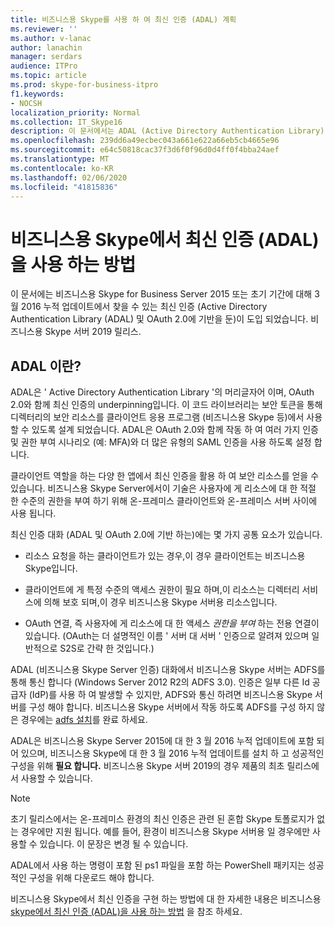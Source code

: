 ```yaml
---
title: 비즈니스용 Skype를 사용 하 여 최신 인증 (ADAL) 계획
ms.reviewer: ''
ms.author: v-lanac
author: lanachin
manager: serdars
audience: ITPro
ms.topic: article
ms.prod: skype-for-business-itpro
f1.keywords:
- NOCSH
localization_priority: Normal
ms.collection: IT_Skype16
description: 이 문서에서는 ADAL (Active Directory Authentication Library) 및 OAuth 2.0을 기반으로 하는 최신 인증에 대해 설명 합니다.
ms.openlocfilehash: 239dd6a49ecbec043a661e622a66eb5cb4665e96
ms.sourcegitcommit: e64c50818cac37f3d6f0f96d0d4ff0f4bba24aef
ms.translationtype: MT
ms.contentlocale: ko-KR
ms.lasthandoff: 02/06/2020
ms.locfileid: "41815836"
---
```

# <a name="how-to-use-modern-authentication-adal-with-skype-for-business"></a>비즈니스용 Skype에서 최신 인증 (ADAL)을 사용 하는 방법
 
이 문서에는 비즈니스용 Skype for Business Server 2015 또는 초기 기간에 대해 3 월 2016 누적 업데이트에서 찾을 수 있는 최신 인증 (Active Directory Authentication Library (ADAL) 및 OAuth 2.0에 기반을 둔)이 도입 되었습니다. 비즈니스용 Skype 서버 2019 릴리스.
  
## <a name="what-is-adal"></a>ADAL 이란?

ADAL은 ' Active Directory Authentication Library '의 머리글자어 이며, OAuth 2.0와 함께 최신 인증의 underpinning입니다. 이 코드 라이브러리는 보안 토큰을 통해 디렉터리의 보안 리소스를 클라이언트 응용 프로그램 (비즈니스용 Skype 등)에서 사용할 수 있도록 설계 되었습니다. ADAL은 OAuth 2.0와 함께 작동 하 여 여러 가지 인증 및 권한 부여 시나리오 (예: MFA)와 더 많은 유형의 SAML 인증을 사용 하도록 설정 합니다.
  
클라이언트 역할을 하는 다양 한 앱에서 최신 인증을 활용 하 여 보안 리소스를 얻을 수 있습니다. 비즈니스용 Skype Server에서이 기술은 사용자에 게 리소스에 대 한 적절 한 수준의 권한을 부여 하기 위해 온-프레미스 클라이언트와 온-프레미스 서버 사이에 사용 됩니다.
  
최신 인증 대화 (ADAL 및 OAuth 2.0에 기반 하는)에는 몇 가지 공통 요소가 있습니다.
  
- 리소스 요청을 하는 클라이언트가 있는 경우,이 경우 클라이언트는 비즈니스용 Skype입니다.
    
- 클라이언트에 게 특정 수준의 액세스 권한이 필요 하며,이 리소스는 디렉터리 서비스에 의해 보호 되며,이 경우 비즈니스용 Skype 서버용 리소스입니다.
    
- OAuth 연결, 즉 사용자에 게 리소스에 대 한 액세스 *권한을 부여* 하는 전용 연결이 있습니다. (OAuth는 더 설명적인 이름 ' 서버 대 서버 ' 인증으로 알려져 있으며 일반적으로 S2S로 간략 한 것입니다.)
    
ADAL (비즈니스용 Skype Server 인증) 대화에서 비즈니스용 Skype 서버는 ADFS를 통해 통신 합니다 (Windows Server 2012 R2의 ADFS 3.0). 인증은 일부 다른 Id 공급자 (IdP)를 사용 하 여 발생할 수 있지만, ADFS와 통신 하려면 비즈니스용 Skype 서버를 구성 해야 합니다. 비즈니스용 Skype 서버에서 작동 하도록 ADFS를 구성 하지 않은 경우에는 [adfs 설치](https://technet.microsoft.com/en-us/library/adfs2-step-by-step-guides%28v=ws.10%29.aspx)를 완료 하세요.
  
ADAL은 비즈니스용 Skype Server 2015에 대 한 3 월 2016 누적 업데이트에 포함 되어 있으며, 비즈니스용 Skype에 대 한 3 월 2016 누적 업데이트를 설치 하 고 성공적인 구성을 위해 **필요 합니다.** 비즈니스용 Skype 서버 2019의 경우 제품의 최초 릴리스에서 사용할 수 있습니다.
  
> [!NOTE]
> 초기 릴리스에서는 온-프레미스 환경의 최신 인증은 관련 된 혼합 Skype 토폴로지가 없는 경우에만 지원 됩니다. 예를 들어, 환경이 비즈니스용 Skype 서버용 일 경우에만 사용할 수 있습니다. 이 문장은 변경 될 수 있습니다. 
  
ADAL에서 사용 하는 명령이 포함 된 ps1 파일을 포함 하는 PowerShell 패키지는 성공적인 구성을 위해 다운로드 해야 합니다.

비즈니스용 Skype에서 최신 인증을 구현 하는 방법에 대 한 자세한 내용은 비즈니스용 [skype에서 최신 인증 (ADAL)을 사용 하는 방법](../../manage/authentication/use-adal.md) 을 참조 하세요.
